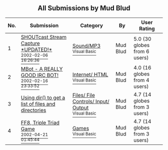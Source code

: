 ﻿<div align="center">

## All Submissions by Mud Blud

</div>

No.  | Submission | Category | By   | User Rating
---- | ---------- | -------- | ---- | -----------
1 | [SHOUTcast Stream Capture \*UPDATED\!\*<br /><sup>2002-02-06 16:26:36</sup>](https://github.com/Planet-Source-Code/mud-blud-shoutcast-stream-capture-updated__1-31543) | [Sound/MP3<br /><sup>Visual Basic</sup>](../ByCategory/sound-mp3__1-45.md) | Mud Blud | 5.0 (30 globes from 6 users)
2 | [MBot \- A REALLY GOOD IRC BOT\!<br /><sup>2002-02-16 23:33:52</sup>](https://github.com/Planet-Source-Code/mud-blud-mbot-a-really-good-irc-bot__1-31860) | [Internet/ HTML<br /><sup>Visual Basic</sup>](../ByCategory/internet-html__1-34.md) | Mud Blud | 4.0 (16 globes from 4 users)
3 | [Using dir\(\) to get a list of files and directories<br />](https://github.com/Planet-Source-Code/mud-blud-using-dir-to-get-a-list-of-files-and-directories__1-32653) | [Files/ File Controls/ Input/ Output<br /><sup>Visual Basic</sup>](../ByCategory/files-file-controls-input-output__1-3.md) | Mud Blud | 4.7 (14 globes from 3 users)
4 | [FF8, Triple Triad Game<br /><sup>2002-04-21 01:45:44</sup>](https://github.com/Planet-Source-Code/mud-blud-ff8-triple-triad-game__1-33992) | [Games<br /><sup>Visual Basic</sup>](../ByCategory/games__1-38.md) | Mud Blud | 4.7 (14 globes from 3 users)
